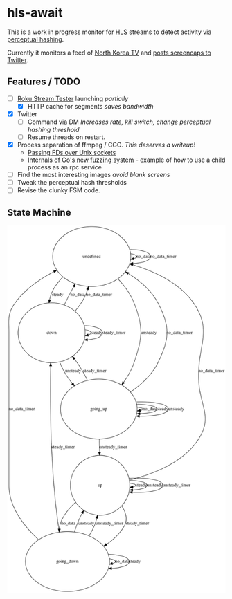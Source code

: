 # hls-await

This is a work in progress monitor for [HLS](https://en.wikipedia.org/wiki/HTTP_Live_Streaming) streams
to detect activity via [perceptual hashing](https://en.wikipedia.org/wiki/Perceptual_hashing).

Currently it monitors a feed of [North Korea TV](https://kcnawatch.org/korea-central-tv-livestream/)
and [posts screencaps to Twitter](https://twitter.com/KCTV_bot).

## Features / TODO

- [ ] [Roku Stream Tester](http://devtools.web.roku.com/stream_tester/html/index.html) launching *partially*
    - [x] HTTP cache for segments *saves bandwidth*
- [x] Twitter
    - [ ] Command via DM *Increases rate, kill switch, change perceptual hashing threshold*
    - [ ] Resume threads on restart.
- [x] Process separation of ffmpeg / CGO. *This deserves a writeup!*
    - [Passing FDs over Unix sockets](https://github.com/mindreframer/golang-stuff/blob/master/github.com/youtube/vitess/go/umgmt/fdpass.go)
    - [Internals of Go's new fuzzing system](https://jayconrod.com/posts/123/internals-of-go-s-new-fuzzing-system) - example of how to use a child process as an rpc service
- [ ] Find the most interesting images *avoid blank screens*
- [ ] Tweak the perceptual hash thresholds
- [ ] Revise the clunky FSM code.

## State Machine

![alt](./fsm.svg)